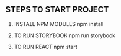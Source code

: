 ## STEPS TO START PROJECT

1) INSTALL NPM MODULES
npm install

2) TO RUN STORYBOOK
npm run storybook

3) TO RUN REACT 
npm start
